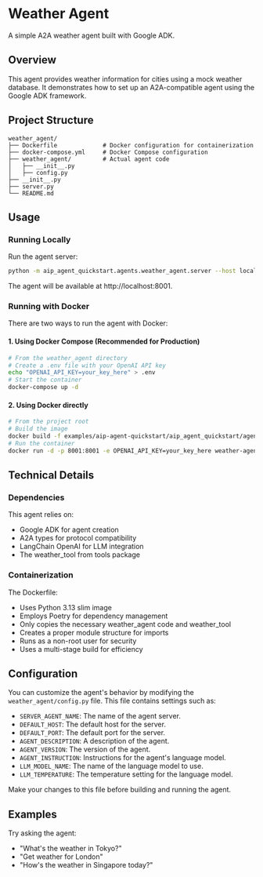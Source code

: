 # Weather Agent

A simple A2A weather agent built with Google ADK.

## Overview

This agent provides weather information for cities using a mock weather database. It demonstrates how to set up an A2A-compatible agent using the Google ADK framework.

## Project Structure

```
weather_agent/
├── Dockerfile             # Docker configuration for containerization
├── docker-compose.yml     # Docker Compose configuration
├── weather_agent/         # Actual agent code
│   ├── __init__.py
│   ├── config.py
├── __init__.py
├── server.py
└── README.md
```

## Usage

### Running Locally

Run the agent server:

```bash
python -m aip_agent_quickstart.agents.weather_agent.server --host localhost --port 8001
```

The agent will be available at http://localhost:8001.

### Running with Docker

There are two ways to run the agent with Docker:

#### 1. Using Docker Compose (Recommended for Production)

```bash
# From the weather_agent directory
# Create a .env file with your OpenAI API key
echo "OPENAI_API_KEY=your_key_here" > .env
# Start the container
docker-compose up -d
```

#### 2. Using Docker directly

```bash
# From the project root
# Build the image
docker build -f examples/aip-agent-quickstart/aip_agent_quickstart/agents/weather_agent/Dockerfile -t weather-agent .
# Run the container
docker run -d -p 8001:8001 -e OPENAI_API_KEY=your_key_here weather-agent
```

## Technical Details

### Dependencies

This agent relies on:
- Google ADK for agent creation
- A2A types for protocol compatibility
- LangChain OpenAI for LLM integration
- The weather_tool from tools package

### Containerization

The Dockerfile:
- Uses Python 3.13 slim image
- Employs Poetry for dependency management
- Only copies the necessary weather_agent code and weather_tool
- Creates a proper module structure for imports
- Runs as a non-root user for security
- Uses a multi-stage build for efficiency

## Configuration

You can customize the agent's behavior by modifying the `weather_agent/config.py` file. This file contains settings such as:

- `SERVER_AGENT_NAME`: The name of the agent server.
- `DEFAULT_HOST`: The default host for the server.
- `DEFAULT_PORT`: The default port for the server.
- `AGENT_DESCRIPTION`: A description of the agent.
- `AGENT_VERSION`: The version of the agent.
- `AGENT_INSTRUCTION`: Instructions for the agent's language model.
- `LLM_MODEL_NAME`: The name of the language model to use.
- `LLM_TEMPERATURE`: The temperature setting for the language model.

Make your changes to this file before building and running the agent.

## Examples

Try asking the agent:
- "What's the weather in Tokyo?"
- "Get weather for London"
- "How's the weather in Singapore today?"
